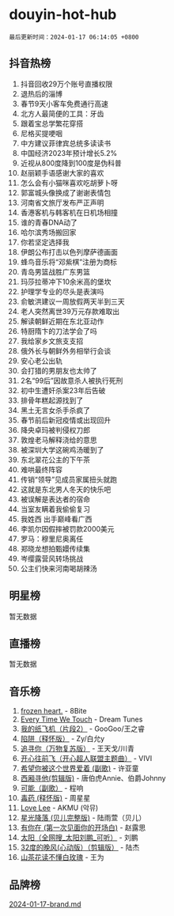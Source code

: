 # douyin-hot-hub

`最后更新时间：2024-01-17 06:14:05 +0800`

## 抖音热榜

1. 抖音回收29万个账号直播权限
1. 退热后的淄博
1. 春节9天小客车免费通行高速
1. 北方人最简便的工具：牙齿
1. 跟着宝总学繁花穿搭
1. 尼格买提哽咽
1. 中方建议菲律宾总统多读读书
1. 中国经济2023年预计增长5.2%
1. 近视从800度降到100度是伪科普
1. 赵丽颖手语感谢大家的喜欢
1. 怎么会有小猫咪喜欢吃胡萝卜呀
1. 郭富城头像换成了谢谢表情包
1. 河南省文旅厅发布严正声明
1. 香港客机与韩客机在日机场相撞
1. 谁的青春DNA动了
1. 哈尔滨秀场搬回家
1. 你若坚定选择我
1. 伊朗公布打击以色列摩萨德画面
1. 蜂鸟音乐将“邓紫棋”注册为商标
1. 青岛男篮战胜广东男篮
1. 玛莎拉蒂冲下10余米高的堡坎
1. 护理学专业的尽头是表演吗
1. 俞敏洪建议一周放假两天半到三天
1. 老人突然离世39万元存款难取出
1. 解读朝鲜近期在东北亚动作
1. 特厨隋卞的刀法学会了吗
1. 我给家乡文旅支支招
1. 俄外长与朝鲜外务相举行会谈
1. 安心老公出轨
1. 会打猎的男朋友也太帅了
1. 2名“99后”因故意杀人被执行死刑
1. 初中生遭奸杀案23年后告破
1. 排骨年糕起源找到了
1. 黑土无言女杀手杀疯了
1. 春节前后新冠疫情或出现回升
1. 降央卓玛被判侵权刀郎
1. 敦煌老马解释浇给的意思
1. 被深圳大学这碗鸡汤暖到了
1. 东北翠花公主的下午茶
1. 难哄最终阵容
1. 传销“领导”见成员家属扭头就跑
1. 这就是东北男人冬天的快乐吧
1. 被误解是表达者的宿命
1. 当室友瞒着我偷偷复习
1. 我姓西 出手巅峰看广西
1. 李凯尔因假摔被罚款2000美元
1. 罗马：穆里尼奥离任
1. 郑晓龙想拍甄嬛传续集
1. 岑缨露营风转场挑战
1. 公主们快来河南喝胡辣汤

## 明星榜

暂无数据

## 直播榜

暂无数据

## 音乐榜

1. [frozen heart.](https://sf3-cdn-tos.douyinstatic.com/obj/tos-cn-ve-2774/oIIWJfyjIACZA9zQMtnJ6hQQhFC4vhCupoRBsO) - 8Bite
1. [Every Time We Touch](https://sf6-cdn-tos.douyinstatic.com/obj/tos-cn-ve-2774/ogN6lUKQeBBfEVhIOMikG1CcJjugxk1tztZyhP) - Dream Tunes
1. [我的纸飞机（片段2）](https://sf86-cdn-tos.douyinstatic.com/obj/tos-cn-ve-2774/oM2ZrKcg2CD5AeRB2gkeXOFB1IxAGJdZPazYHf) - GooGoo/王之睿
1. [陷阱（释怀版）](https://sf86-cdn-tos.douyinstatic.com/obj/tos-cn-ve-2774/oE8C21LeZrzKLDFfQYgMzx4GAIHageG5IzayY7) - Zy/白允y
1. [追寻你（万物复苏版）](https://sf86-cdn-tos.douyinstatic.com/obj/tos-cn-ve-2774/oYeAZJsbjIDit9APmBg8u6uDUQnHmoCf3gbo74) - 王天戈/川青
1. [开心往前飞（开心超人联盟主题曲）](https://sf86-cdn-tos.douyinstatic.com/obj/tos-cn-ve-2774/9d8fb7c82cf1421fb93a9fe925275e0a) - VIVI
1. [希望你被这个世界爱着 (副歌)](https://sf6-cdn-tos.douyinstatic.com/obj/tos-cn-ve-2774/oUHCmWQfZlE3QQBKBeD8rCFLpJzPgCpImhsxMt) - 许亚童
1. [西厢寻他(剪辑版)](https://sf86-cdn-tos.douyinstatic.com/obj/tos-cn-ve-2774/oUsAVfAQKlRNxEv5qxvIB8o5qmIWUcXbzJKJhw) - 唐伯虎Annie、伯爵Johnny
1. [可能（副歌）](https://sf86-cdn-tos.douyinstatic.com/obj/tos-cn-ve-2774/cde1731888894259b333569393c2fb51) - 程响
1. [毒药 (释怀版)](https://sf3-cdn-tos.douyinstatic.com/obj/tos-cn-ve-2774/oYILMEAzspdZBIzy4frJNB8ZHPHWAhiwowd4Ad) - 周星星
1. [Love Lee](https://sf3-cdn-tos.douyinstatic.com/obj/tos-cn-ve-2774/o05GbkJGbCBTdDnMtB0fwOYgkeZp23vrWQDQBS) - AKMU (악뮤)
1. [星光降落 (贝儿完整版)](https://sf6-cdn-tos.douyinstatic.com/obj/tos-cn-ve-2774/okwB9hAwyAtsFFkFBzAX1hOOfQuIoMNs0W2Mwr) - 陆雨萱（贝儿）
1. [有你在 (第一次见面你的开场白)](https://sf86-cdn-tos.douyinstatic.com/obj/tos-cn-ve-2774/oAthrQ3ClJBfI57uBoFEgNDYtNCZ0TSYQQfxQ0) - 赵露思
1. [太阳（全网搜_太阳刘鹏_可听）](https://sf86-cdn-tos.douyinstatic.com/obj/tos-cn-ve-2774/ogWbyIQnlBFImVbeDocRdCIYtBHlbJXgfZMvgz) - 刘鹏
1. [32度的晚风(心动版）（剪辑版）](https://sf86-cdn-tos.douyinstatic.com/obj/tos-cn-ve-2774/owNyabsyWdzUulxhoJfK8IBXgp0UMQAHpvGh2B) - 陆杰
1. [山茶花读不懂白玫瑰](https://sf86-cdn-tos.douyinstatic.com/obj/tos-cn-ve-2774/osfn8B7DktrRHEPJgPCfDbw7QDQEkwC16BxZg9) - 王为

## 品牌榜

[2024-01-17-brand.md](2024-01-17-brand.md)
